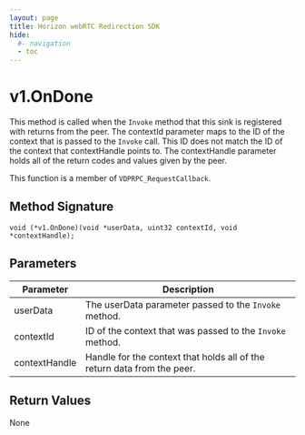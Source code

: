 ```yaml
---
layout: page
title: Horizon webRTC Redirection SDK
hide:
  #- navigation
  - toc
---
```

# v1.OnDone

This method is called when the `Invoke` method that this sink is registered with returns from the peer. The contextId parameter maps to the ID of the context that is passed to the `Invoke` call. This ID does not match the ID of the context that contextHandle points to. The contextHandle parameter holds all of the return codes and values given by the peer.

This function is a member of `VDPRPC_RequestCallback`.


## Method Signature
```
void (*v1.OnDone)(void *userData, uint32 contextId, void *contextHandle);
```

## Parameters

| Parameter | Description |
| --------- | ----------- |
| userData | The userData parameter passed to the `Invoke` method. |
| contextId | ID of the context that was passed to the `Invoke` method. |
| contextHandle | Handle for the context that holds all of the return data from the peer. |

## Return Values

None

